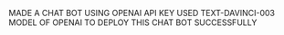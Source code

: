 MADE A CHAT BOT USING OPENAI API KEY 
USED TEXT-DAVINCI-003 MODEL OF OPENAI TO DEPLOY THIS CHAT BOT SUCCESSFULLY
